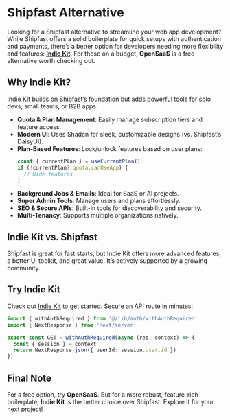 # Shipfast Alternative

Looking for a Shipfast alternative to streamline your web app development? While Shipfast offers a solid boilerplate for quick setups with authentication and payments, there’s a better option for developers needing more flexibility and features: [**Indie Kit**](https://indiekit.pro?utm_source=github&utm_campaign=shipfastalternativerepo). For those on a budget, **OpenSaaS** is a free alternative worth checking out.

## Why Indie Kit?

Indie Kit builds on Shipfast’s foundation but adds powerful tools for solo devs, small teams, or B2B apps:
- **Quota & Plan Management**: Easily manage subscription tiers and feature access.
- **Modern UI**: Uses Shadcn for sleek, customizable designs (vs. Shipfast’s DaisyUI).
- **Plan-Based Features**: Lock/unlock features based on user plans:
  ```typescript
  const { currentPlan } = useCurrentPlan()
  if (!currentPlan?.quota.canUseApp) {
    // Hide features
  }
  ```
- **Background Jobs & Emails**: Ideal for SaaS or AI projects.
- **Super Admin Tools**: Manage users and plans effortlessly.
- **SEO & Secure APIs**: Built-in tools for discoverability and security.
- **Multi-Tenancy**: Supports multiple organizations natively.

## Indie Kit vs. Shipfast

Shipfast is great for fast starts, but Indie Kit offers more advanced features, a better UI toolkit, and great value. It’s actively supported by a growing community.

## Try Indie Kit

Check out [Indie Kit](https://indiekit.pro?utm_source=github&utm_campaign=shipfastalternativerepo) to get started. Secure an API route in minutes:
```typescript
import { withAuthRequired } from '@/lib/auth/withAuthRequired'
import { NextResponse } from 'next/server'

export const GET = withAuthRequired(async (req, context) => {
  const { session } = context
  return NextResponse.json({ userId: session.user.id })
})
```

## Final Note

For a free option, try **OpenSaaS**. But for a more robust, feature-rich boilerplate, **Indie Kit** is the better choice over Shipfast. Explore it for your next project!